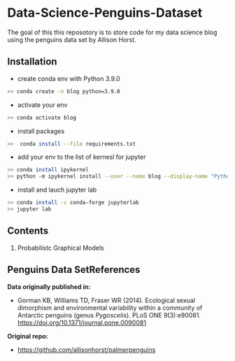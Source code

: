 # Data-Science-Penguins-Dataset
The goal of this this reposotory is to store code for my data science blog using the penguins data set by Allison Horst.

## Installation
- create conda env with Python 3.9.0
```bash
>> conda create -n blog python=3.9.0
```
- activate your env
```bash
>> conda activate blog
```
- install packages
```bash
>>  conda install --file requirements.txt
```
- add your env to the list of kernesl for jupyter
```bash
>> conda install ipykernel
>> python -m ipykernel install --user --name blog --display-name "Python Blog" 
```

- install and lauch jupyter lab
```bash
>> conda install -c conda-forge jupyterlab
>> jupyter lab
```

## Contents

1. Probabilistc Graphical Models


##  Penguins Data SetReferences

**Data originally published in:**

  - Gorman KB, Williams TD, Fraser WR (2014). Ecological sexual
    dimorphism and environmental variability within a community of
    Antarctic penguins (genus *Pygoscelis*). PLoS ONE 9(3):e90081.
    <https://doi.org/10.1371/journal.pone.0090081>

**Original repo:**
- https://github.com/allisonhorst/palmerpenguins

